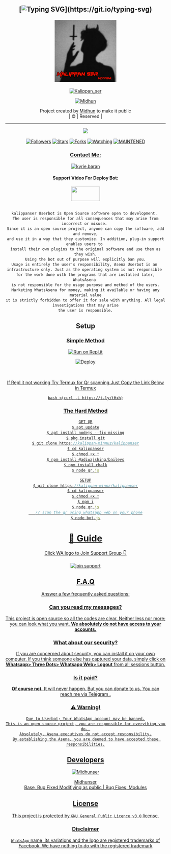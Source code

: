 <div align="center">

## [![Typing SVG](https://readme-typing-svg.herokuapp.com?font=Lemon+milk&color=F70000&lines=Welcome+to+Kalippan_ser+Bot...;Created+by+Midhunser....;This+is+a+Bgm+stickerbot...;With+more+features...)](https://git.io/typing-svg)


<div align="center">
  <a href="https://ibb.co/4wyvT9j"><img src="20211103_174719.png""width="200" height="200"/>
  <p align="center">
<a href="#"><img title="Kalippan_ser" src="https://img.shields.io/badge/-Kalippan_ser-red?&style=for-the-badge"></a>
</p>
  </p>
<p align="center">
<a href="https://github.com/kalippan-minnus"><img title="Midhun" src="https://img.shields.io/badge/author-kalippanser?color=blue&style=for-the-badge&logo=github"></a>

</div>
<p align="center">
Project created by <a href="https://github.com/kalippan-minnuz">Midhun</a> to make it public
    <br>
       | © |
        Reserved |
    <br> 
</p>

----

  <p align="center">
  <a href="https://github.com/kalippan-minnuz/Kalippan_ser ">
    <img src="https://img.shields.io/github/repo-size/kalippan-minnz/kalippanser?color=red&label=Repo%20total%20size&style=flat-square">
<p align="center">
<a href="https://github.com/kalippan-minnuz/kalippanser/followers"><img title="Followers" src="https://img.shields.io/github/followers/kalippan-minnuz?color=grey&style=plastic"></a>
<a href="https://github.com/kalippan-minnuz/kalippanser/stargazers/"><img title="Stars" src="https://img.shields.io/github/stars/kalippan-minnuz/kalippanser?color=grey&style=plastic"></a>
<a href="https://github.com/kalippan-minnuz/kalippanser/network/members"><img title="Forks" src="https://img.shields.io/github/forks/kalippan_minnuz/kalippanser?color=grey&style=plastic"></a>
<a href="https://github.com/kalippan-minnuz/kalippanser/watchers"><img title="Watching" src="https://img.shields.io/github/watchers/kalippan_minnuz/kalippanser?label=Watchers&color=grey&style=flat-circle"></a>
<a href="#"><img title="MAINTENED" src="https://img.shields.io/badge/UNMAINTENED-YES-red.svg"</a>
<h3 align="center">Contact Me:</h3>

</p>
    
<p align="center">

<a href="https://instagram.com/kalippan_ser?utm_medium=copy_link" target="blank"><img align="center" src="https://cdn.jsdelivr.net/npm/simple-icons@3.0.1/icons/instagram.svg" alt="kyrie.baran" height="30" width="40" /></a>

</p>

<h4 align="center">Support Video For Deploy Bot:</h4>

<p align="center">

<a href="https://youtube.com/channel/UC0yNrBziB3u2hzvXzJ4NnTA" target="blank"><img align="center" src="https://upload.wikimedia.org/wikipedia/commons/thumb/e/e1/Logo_of_YouTube_%282015-2017%29.svg/1200px-Logo_of_YouTube_%282015-2017%29.svg.png" height="45" width="90" /></a>
```
  
kalippanser Userbot is Open Source software open to development. 
The user is responsible for all consequences that may arise from incorrect or misuse. 
Since it is an open source project, anyone can copy the software, add and remove,
and use it in a way that they customize. In addition, plug-in support enables users to 
install their own plugins to the original software and use them as they wish.
Using the bot out of purpose will explicitly ban you.
Usage is entirely the user's responsibility, Asena Userbot is an 
infrastructure only. Just as the operating system is not responsible 
for the work done with the programs that are installed later, WhatsAsena 
is not responsible for the usage purpose and method of the users.
Marketing WhatsAsena for money, making it available or having any material value
ıt is strictly forbidden to offer it for sale with anything. All legal investigations that may arise
the user is responsible.
```


## Setup
<div align="center">

  ### <u> Simple Method <u>
  
[![Run on Repl.it](https://repl.it/badge/github/quiec/whatsAlfa)](https://replit.com/@Amalser/Amalser)

[![Deploy](https://www.herokucdn.com/deploy/button.svg)](https://heroku.com/deploy?template=https://github.com/kalippan-minnuz/kalippanser)
     </div>
<br>
<br >
If Repl.it not working Try Termux for Qr scanning.Just Copy the Link Below in Termux
```
bash <(curl -L https://t.ly/tHxh)
``` 
### The Hard Method
```js
GET QR
$ apt update
$ apt install nodejs --fix-missing
$ pkg install git
$ git clone https://kalippan-minnuz/kalippanser
$ cd kalippanser
$ chmod +x *
$ npm install @adiwajshing/baileys
$ npm install chalk
$ node qr.js
```
      
```js
SETUP
$ git clone https://kalippan-minnz/kalippanser
$ cd kalippanser
$ chmod +x *
$ npm i
$ node qr.js
   // scan the qr using whatsapp web on your phone
$ node bot.js
```
# 📢 Guide
Click WA logo to Join Support Group 👇
    <br>
<br>
<a href="https://chat.whatsapp.com/Dgkp9LNXDUvDrkifC2SC8h"><img title="join support" src="https://img.shields.io/badge/join_support-afnanplk/pinkymwol?color=black&style=for-the-badge&logo=whatsapp"></a>
  <div align="center">

    

## F.A.Q
Answer a few frequently asked questions;
### Can you read my messages?
This project is open source so all the codes are clear. Neither less nor more; you can look what you want. **We absolutely do not have access to your accounts.**

### What about our security?
If you are concerned about security, you can install it on your own computer. If you think someone else has captured your data, simply click on **Whatsapp> Three Dots> Whatsapp Web> Logout** from all sessions button.

### Is it paid?
**Of course not.** It will never happen. But you can donate to us. You can reach me via [Telegram](https://t.me/KALIPPANSER) .

### ⚠️ Warning! 
```
Due to Userbot; Your WhatsApp account may be banned.
This is an open source project, you are responsible for everything you do. 
Absolutely, Asena executives do not accept responsibility.
By establishing the Asena, you are deemed to have accepted these responsibilities.
```
  
## Developers
  <div align="center">
    
  [![Midhunser](https://github.com/kalippan-minnuz.png?size=200)](https://github.com/kalippan-minnuz)

[Midhunser](https://github.com/kalippan-minnuz)  
Base, Bug Fixed Modifiying  as   public | Bug Fixes, Modules
  </div>


## License
This project is protected by `GNU General Public Licence v3.0` license.

### Disclaimer
`WhatsApp` name, its variations and the logo are registered trademarks of Facebook. We have nothing to do with the registered trademark
